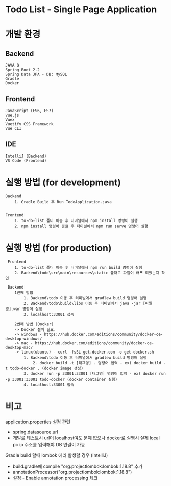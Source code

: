 # Todo List - Single Page Application

# 개발 환경

## Backend
	JAVA 8
	Spring Boot 2.2
	Spring Data JPA - DB: MySQL
	Gradle
	Docker
	
## Frontend
	JavaScript (ES6, ES7)
	Vue.js
	Vuex
	Vuetify CSS Framework
	Vue CLI
	
## IDE
	IntelliJ (Backend)
	VS Code	(Frontend)
	

# 실행 방법 (for development)
	Backend
		1. Gradle Build 후 Run TodoApplication.java
	
	
	Frontend
		1. to-do-list 폴더 이동 후 터미널에서 npm install 명령어 실행
		2. npm install 명령어 종료 후 터미널에서 npm run serve 명령어 실행
		
		
# 실행 방법 (for production)
	 Frontend
		1. to-do-list 폴더 이동 후 터미널에서 npm run build 명령어 실행
		2. Backend\todo\src\main\resources\static 폴더로 파일이 배포 되었는지 확인
	 	
	 Backend
	 	1번째 방법
			1. Backend\todo 이동 후 터미널에서 gradlew build 명령어 실행
			2. Backend\todo\build\libs 이동 후 터미널에서 java -jar [파일명].war 명령어 실행
			3. localhost:33001 접속
			 
		2번째 방법 (Docker)
		-> Docker 설치 필요.
		-> windows - https://hub.docker.com/editions/community/docker-ce-desktop-windows/
		-> mac - https://hub.docker.com/editions/community/docker-ce-desktop-mac/
		-> linux(ubuntu) - curl -fsSL get.docker.com -o get-docker.sh 
			1. Backend\todo 이동 후 터미널에서 gradlew build 명령어 실행
		    	2. docker build -t [태그명] . 명령어 입력 - ex) docker build -t todo-docker . (docker image 생성)
			3. docker run -p 33001:33001 [태그명] 명령어 입력 - ex) docker run -p 33001:33001 todo-docker (docker container 실행)
			4. localhost:33001 접속
			


# 비고

 application.properties 설정 관련
  - spring.datasource.url
   - 개발로 테스트시 url이 localhost여도 문제 없으나 docker로 실행시 실제 local pc ip 주소를 입력해야 DB 연결이 가능



 Gradle build 할때 lombok 에러 발생할 경우 (IntelliJ)
  - build.gradle에 compile "org.projectlombok:lombok:1.18.8" 추가
  - annotationProcessor("org.projectlombok:lombok:1.18.8")
  - 설정 - Enable annotation processing 체크
